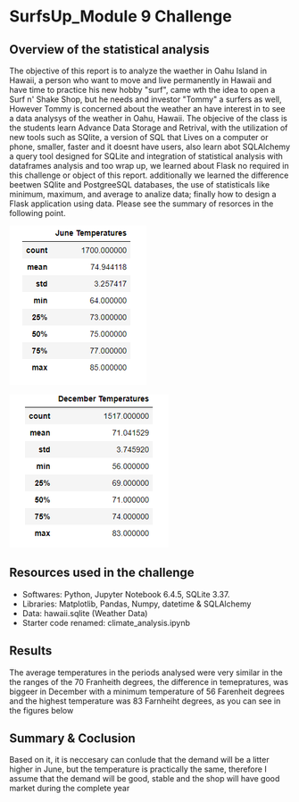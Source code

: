 # SurfsUp_Module 9 Challenge
##  Overview of the statistical analysis
The objective of this report is to analyze the waether in Oahu Island in Hawaii, a person who want to move and live permanently in Hawaii and have time to practice his new hobby "surf", came wth the idea to open a Surf n' Shake Shop, but he needs and investor "Tommy" a surfers as well, However Tommy is concerned about the weather an have interest in to see a data analysys of the weather in Oahu, Hawaii.
The objecive of the class is the students learn Advance Data Storage and Retrival, with the utilization of new tools such as SQlite, a version of SQL that Lives on a computer or phone, smaller, faster and it doesnt have users, also learn abot SQLAlchemy a query tool designed for SQLite and integration of statistical analysis with dataframes analysis and too wrap up, we learned about Flask no required in this challenge or object of this report. additionally we learned the difference beetwen SQlite and PostgreeSQL databases, the use of statisticals like minimum, maximum, and average to analize data; finally how to design a Flask application using data.
Please see the summary of resorces in the following point.

![This is and image](https://github.com/JJF1962/surfs_up/blob/main/Resources/Summary%20of%20statistics%20June.PNG)

![This is an image](https://github.com/JJF1962/surfs_up/blob/main/Resources/Summary%20of%20statistics%20December.PNG) 

##  Resources used in the challenge
* Softwares: Python, Jupyter Notebook 6.4.5, SQLite 3.37.
* Libraries: Matplotlib, Pandas, Numpy, datetime & SQLAlchemy
* Data: hawaii.sqlite (Weather Data)
* Starter code renamed: climate_analysis.ipynb
##  Results
The average temperatures in the periods analysed were very similar in the the ranges of the 70 Franheith degrees, the difference in temepratures, was biggeer in December with a minimum temperature of 56 Farenheit degrees and the highest temperature was 83 Farnheiht degrees, as you can see in the figures below 
##  Summary & Coclusion
Based on it, it is neccesary can conlude that the demand will be a litter higher in June, but the temperature is practically the same, therefore I assume that the demand will be good, stable and the shop will have good market during the complete year


